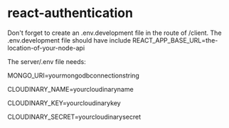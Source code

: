 # react-authentication

Don't forget to create an .env.development file in the route of /client.
The .env.development file should have include REACT_APP_BASE_URL=the-location-of-your-node-api

The server/.env file needs: 

MONGO_URI=yourmongodbconnectionstring

CLOUDINARY_NAME=yourcloudinaryname

CLOUDINARY_KEY=yourcloudinarykey

CLOUDINARY_SECRET=yourcloudinarysecret